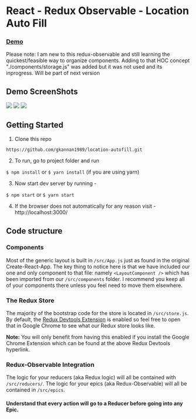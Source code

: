 
# React - Redux Observable - Location Auto Fill

### [Demo](https://google-location-autofill.herokuapp.com/)

Please note: I am new to this redux-observable and still learning the quickest/feasible way to organize components. Adding to that HOC concept "./components/storage.js" was added but it was not used and its inprogress. Will be part of next version


## Demo ScreenShots
<img src="https://i.imgur.com/OrxUCuk.jpg" />
<img src="https://i.imgur.com/AiW5xGg.jpg" />
<img src="https://i.imgur.com/S0iCNRQ.jpg" />

## Getting Started

1. Clone this repo

`https://github.com/gkannan1989/location-autofill.git`

2. To run, go to project folder and run

`$ npm install`
or
`$ yarn install` (if you are using yarn)

3. Now start dev server by running -

`$ npm start`
or
`$ yarn start`

4. If the browser does not automatically for any reason visit - http://localhost:3000/

## Code structure

### Components
Most of the generic layout is built in `/src/App.js` just as found in the original Create-React-App. The key thing to notice here is that we have included our one and only component to that file: namely `<LayoutComponent />` which has been imported from our `/src/components` folder. I recommend you keep all of your components there unless you feel need to move them elsewhere.

### The Redux Store

The majority of the bootstrap code for the store is located in `/src/store.js`. By default, the [Redux Devtools Extension](https://github.com/zalmoxisus/redux-devtools-extension)  is enabled so feel free to open that in Google Chrome to see what our Redux store looks like. 

**Note:** You will only benefit from having this enabled if you install the Google Chrome Extension which can be found at the above Redux Devtools hyperlink.

### Redux-Observable Integration

The logic for your reducers (aka Redux logic) will all be contained with `/src/reducers/`. The logic for your epics (aka Redux-Observable) will all be contained in `/src/epics`.

#### Understand that every action will go to a Reducer before going into any Epic. 

